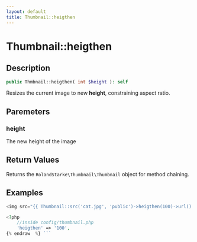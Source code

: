 ```yaml
---
layout: default
title: Thumbnail::heigthen
---
```


# Thumbnail::heigthen

## Description

```php
public Thmbnail::heigthen( int $height ): self
```

Resizes the current image to new **height**, constraining aspect ratio.

## Paremeters

### height

The new height of the image

## Return Values

Returns the `RolandStarke\Thumbnail\Thumbnail` object for method chaining.

## Examples

```php {% raw  %}
<img src="{{ Thumbnail::src('cat.jpg', 'public')->heigthen(100)->url() }}">

<?php
    //inside config/thumbnail.php
    'heigthen' => '100',
{% endraw  %} ```
